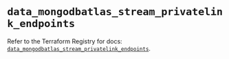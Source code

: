 # `data_mongodbatlas_stream_privatelink_endpoints`

Refer to the Terraform Registry for docs: [`data_mongodbatlas_stream_privatelink_endpoints`](https://registry.terraform.io/providers/mongodb/mongodbatlas/1.31.0/docs/data-sources/stream_privatelink_endpoints).
